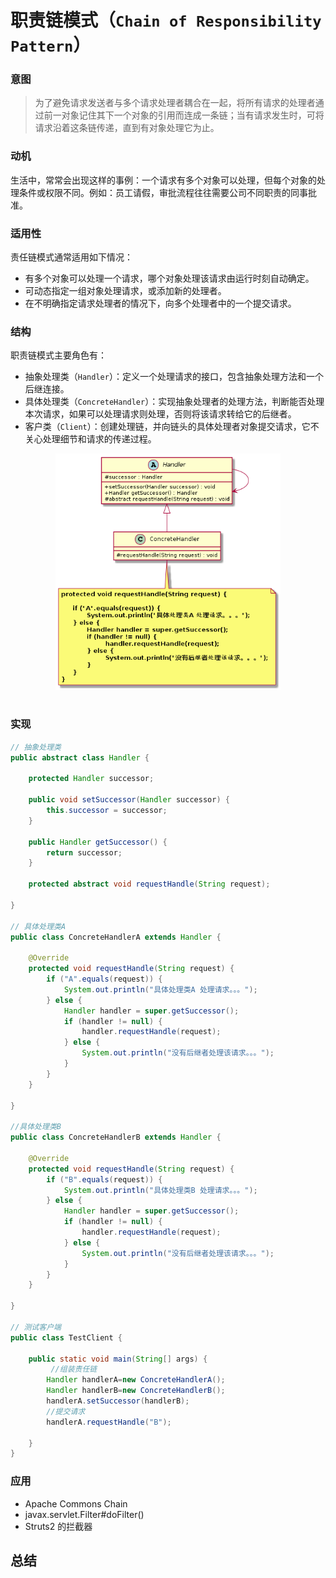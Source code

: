 职责链模式（`Chain of Responsibility Pattern`）
====================
### **意图**
> 为了避免请求发送者与多个请求处理者耦合在一起，将所有请求的处理者通过前一对象记住其下一个对象的引用而连成一条链；当有请求发生时，可将请求沿着这条链传递，直到有对象处理它为止。

### **动机**
生活中，常常会出现这样的事例：一个请求有多个对象可以处理，但每个对象的处理条件或权限不同。例如：员工请假，审批流程往往需要公司不同职责的同事批准。

### **适用性**
责任链模式通常适用如下情况：
- 有多个对象可以处理一个请求，哪个对象处理该请求由运行时刻自动确定。
- 可动态指定一组对象处理请求，或添加新的处理者。
- 在不明确指定请求处理者的情况下，向多个处理者中的一个提交请求。

### **结构**
职责链模式主要角色有：
- 抽象处理类（``Handler``）：定义一个处理请求的接口，包含抽象处理方法和一个后继连接。
- 具体处理类（``ConcreteHandler``）：实现抽象处理者的处理方法，判断能否处理本次请求，如果可以处理请求则处理，否则将该请求转给它的后继者。
- 客户类（``Client``）：创建处理链，并向链头的具体处理者对象提交请求，它不关心处理细节和请求的传递过程。

<div align="center"> <img src="images/36.chainOfResponsibility.png" width="360px"> </div><br>

### **实现**
```java
// 抽象处理类
public abstract class Handler {

	protected Handler successor;

	public void setSuccessor(Handler successor) {
		this.successor = successor;
	}

	public Handler getSuccessor() {
		return successor;
	}

	protected abstract void requestHandle(String request);

}

// 具体处理类A
public class ConcreteHandlerA extends Handler {

	@Override
	protected void requestHandle(String request) {
		if ("A".equals(request)) {
			System.out.println("具体处理类A 处理请求。。。");
		} else {
			Handler handler = super.getSuccessor();
			if (handler != null) {
				handler.requestHandle(request);
			} else {
				System.out.println("没有后继者处理该请求。。。");
			}
		}
	}

}

//具体处理类B
public class ConcreteHandlerB extends Handler {

	@Override
	protected void requestHandle(String request) {
		if ("B".equals(request)) {
			System.out.println("具体处理类B 处理请求。。。");
		} else {
			Handler handler = super.getSuccessor();
			if (handler != null) {
				handler.requestHandle(request);
			} else {
				System.out.println("没有后继者处理该请求。。。");
			}
		}
	}

}

// 测试客户端
public class TestClient {

	public static void main(String[] args) {
		 //组装责任链 
        Handler handlerA=new ConcreteHandlerA(); 
        Handler handlerB=new ConcreteHandlerB(); 
        handlerA.setSuccessor(handlerB);
        //提交请求 
        handlerA.requestHandle("B");
     
	}
}
```
### **应用**
- Apache Commons Chain
- javax.servlet.Filter#doFilter()
- Struts2 的拦截器

## 总结


